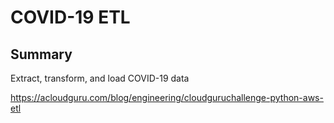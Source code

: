 # COVID-19 ETL

## Summary
Extract, transform, and load COVID-19 data

https://acloudguru.com/blog/engineering/cloudguruchallenge-python-aws-etl